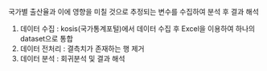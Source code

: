 국가별 출산율과 이에 영향을 미칠 것으로 추정되는 변수를 수집하여 분석 후 결과 해석

1. 데이터 수집
   : kosis(국가통계포털)에서 데이터 수집 후 Excel을 이용하여 하나의 dataset으로 통합
2. 데이터 전처리
   : 결측치가 존재하는 행 제거
3. 데이터 분석
   : 회귀분석 및 결과 해석
